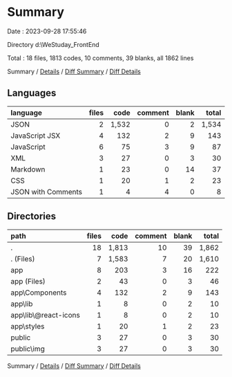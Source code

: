 # Summary

Date : 2023-09-28 17:55:46

Directory d:\\WeStuday_FrontEnd

Total : 18 files,  1813 codes, 10 comments, 39 blanks, all 1862 lines

Summary / [Details](details.md) / [Diff Summary](diff.md) / [Diff Details](diff-details.md)

## Languages
| language | files | code | comment | blank | total |
| :--- | ---: | ---: | ---: | ---: | ---: |
| JSON | 2 | 1,532 | 0 | 2 | 1,534 |
| JavaScript JSX | 4 | 132 | 2 | 9 | 143 |
| JavaScript | 6 | 75 | 3 | 9 | 87 |
| XML | 3 | 27 | 0 | 3 | 30 |
| Markdown | 1 | 23 | 0 | 14 | 37 |
| CSS | 1 | 20 | 1 | 2 | 23 |
| JSON with Comments | 1 | 4 | 4 | 0 | 8 |

## Directories
| path | files | code | comment | blank | total |
| :--- | ---: | ---: | ---: | ---: | ---: |
| . | 18 | 1,813 | 10 | 39 | 1,862 |
| . (Files) | 7 | 1,583 | 7 | 20 | 1,610 |
| app | 8 | 203 | 3 | 16 | 222 |
| app (Files) | 2 | 43 | 0 | 3 | 46 |
| app\\Components | 4 | 132 | 2 | 9 | 143 |
| app\\lib | 1 | 8 | 0 | 2 | 10 |
| app\\lib\\@react-icons | 1 | 8 | 0 | 2 | 10 |
| app\\styles | 1 | 20 | 1 | 2 | 23 |
| public | 3 | 27 | 0 | 3 | 30 |
| public\\img | 3 | 27 | 0 | 3 | 30 |

Summary / [Details](details.md) / [Diff Summary](diff.md) / [Diff Details](diff-details.md)